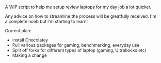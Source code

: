 A WIP script to help me setup review laptops for my day job a lot quicker. 

Any advice on how to streamline the process will be greatfully received. I'm a complete noob but I'm starting to learn!

Current plan: 

- Install Chocolatey
- Pull various packages for gaming, benchmarking, everyday use
- Split off forks for different types of laptop (gaming, Ultrabooks etc)
- Making a change
<!--stackedit_data:
eyJoaXN0b3J5IjpbODYzMDg2OTMwXX0=
-->
